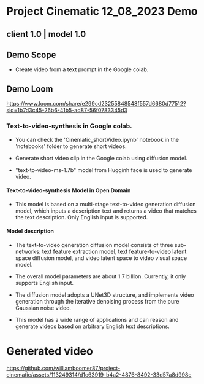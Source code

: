 # Project Cinematic 12_08_2023 Demo

## client 1.0 | model 1.0
 

## Demo Scope

* Create video from a text prompt in the Google colab.

## Demo Loom

https://www.loom.com/share/e299cd23255848548f557d6680d77512?sid=1b7d3c45-26b6-41b5-ad87-56f0783345d3


### Text-to-video-synthesis in Google colab.

* You can check the 'Cinematic_shortVideo.ipynb' notebook in the 'notebooks' folder to generate short videos.

* Generate short video clip in the Google colab using diffusion model. 

* "text-to-video-ms-1.7b" model from Hugginh face is used to generate video. 


#### Text-to-video-synthesis Model in Open Domain

* This model is based on a multi-stage text-to-video generation diffusion model, which inputs a description text and returns a video that matches the text description. Only English input is supported.


#### Model description

* The text-to-video generation diffusion model consists of three sub-networks: text feature extraction model, text feature-to-video latent space diffusion model, and video latent space to video visual space model.

*  The overall model parameters are about 1.7 billion. Currently, it only supports English input. 

* The diffusion model adopts a UNet3D structure, and implements video generation through the iterative denoising process from the pure Gaussian noise video.

* This model has a wide range of applications and can reason and generate videos based on arbitrary English text descriptions.

# Generated video


https://github.com/williamboomer87/project-cinematic/assets/113249314/d1c63919-b4a2-4876-8492-33d57a8d998c

